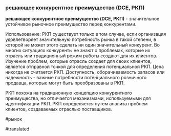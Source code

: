 ### решающее конкурентное преимущество (DCE, РКП)

**решающее конкурентное преимущество (DCE, РКП)** - значительное устойчивое рыночное преимущество перед конкурентами.

Использование: РКП существует только в том случае, если организация удовлетворяет значительную потребность рынка в такой степени, в которой не может этого сделать ни один значительный конкурент. Во многих ситуациях конкуренты не знают о проблемах, которые их отрасль или традиционный режим работы создают для их клиентов. Изучение проблем, которые отрасль создает для своих клиентов, является отправной точкой для определения потенциальной РКП. Цена никогда не считается РКП. Доступность, оборачиваемость запасов или надежность - важные потребности потенциального розничного продавца, которые могут быть преобразованы в РКП.

РКП похожа на традиционную концепцию конкурентного преимущества, но отличается механизмами, используемыми для идентификации РКП. РКП определяется путем анализа проблем клиентов, создаваемых отраслью поставщиков.

#рынок

#translated
